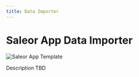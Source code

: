 ```yaml
---
title: Data Importer
---
```


# Saleor App Data Importer

![Saleor App Template](https://user-images.githubusercontent.com/249912/71523206-4e45f800-28c8-11ea-84ba-345a9bfc998a.png)

Description TBD
